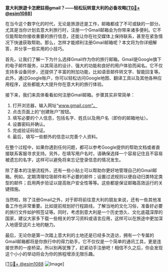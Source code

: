 **意大利旅遊卡怎麽註冊gmail？——轻松玩转意大利的必备攻略[[TG💪+ @esim1088](https://t.me/s/esim1088)]**

在当今这个数字化的时代，无论是旅游还是工作，邮箱都成了不可或缺的一部分。尤其是当你计划去意大利旅行时，注册一个Gmail邮箱会为你带来诸多便利。它不仅能帮助你接收重要的旅行信息，还能让你在社交媒体上保持联系，甚至在紧急情况下快速获取帮助。那么，怎样才能顺利注册Gmail邮箱呢？本文将为你详细解答，并分享一些实用的小技巧。

首先，让我们了解一下为什么选择Gmail作为你的旅行邮箱。Gmail是Google旗下的电子邮件服务，以其简洁的设计、强大的功能和良好的用户体验而闻名。它不仅支持多设备同步，还提供了丰富的附加功能，比如语音邮件转文字、智能回复等。此外，通过Google账户，你可以轻松访问Google地图、翻译工具以及其他各种应用程序，这些都能大大提升你在意大利的旅行体验。

接下来，我们来具体看看如何注册Gmail邮箱。步骤其实非常简单：

1. 打开浏览器，输入网址“www.gmail.com”。
2. 点击页面上的“创建账户”按钮。
3. 填写必要的个人信息，包括名字、姓氏以及用户名（即你的邮箱地址）。
4. 设置密码并确认。
5. 完成验证码验证。
6. 最后，填写一些额外的信息以完善个人资料。

在整个过程中，如果你遇到任何问题，都可以参考Google提供的帮助文档或者直接联系客服寻求支持。另外，在填写用户名时，请确保选择一个容易记住且不容易被遗忘的名字，这样可以避免将来忘记登录信息的情况发生。

除了基本的注册流程外，还有一些小贴士可以帮助你更好地管理自己的Gmail邮箱。例如，定期清理垃圾邮件和不必要的邮件；设置过滤规则以便自动归类特定类型的邮件；启用两步验证以提高账户安全性等等。这些都是保证邮箱高效运行的关键措施。

当然啦，除了注册Gmail之外，对于即将前往意大利的朋友来说，还有一些其他准备工作也非常重要。比如提前规划好行程路线，了解当地的文化习俗，准备好必要的旅行文件如护照签证等。同时，考虑到意大利是一个历史悠久、文化底蕴深厚的国家，建议大家多下载一些相关的学习资料或语言应用，这样可以在旅途中更加深入地感受这片土地的魅力。

最后，无论你是第一次踏上意大利的土地还是已经多次造访，拥有一个专属的Gmail邮箱都将是你旅行中的得力助手。它不仅仅是一个简单的通讯工具，更是连接世界的一座桥梁。所以别再犹豫了，赶紧动手注册吧！相信不久之后，你会发现这个小小的举动将会为你的旅程增添无限乐趣。

[[TG💪+ @esim1088](https://t.me/s/esim1088) ![Image](https://i.postimg.cc/4NQfJmqS/Snipaste-2025-05-13-00-14-12.png)]
